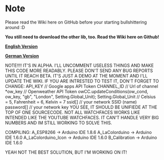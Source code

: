 # Note
Please read the Wiki here on GitHub before your starting bullshittering around :D

**You still need to download the other lib, too. Read the Wiki here on Github!**

**[English Version](https://github.com/TheAmadeus25/LaColorduino/wiki/Library-Manager)**

**[German Version](https://github.com/TheAmadeus25/LaColorduino/wiki/Home-(Deutsch))**



NOTE!!!! IT'S IN ALPHA. I'LL UNCOMMENT USELESS THINGS AND MAKE THIS CODE MORE
READABLY. PLEASE DON'T SEND ANY BUG REPORTS UNTIL IT REACH BETA.
IT'S JUST A DEMO AT THE MOMENT AND I'LL UPDATE THE WIKI. 
IF YOU ARE INTRESTED TO TEST IT, DON'T FORGET TO CHANGE:
API_KEY               // Google apps API Token
CHANNEL_ID            // Url of channel
*ow_key               // Openweather API Token
owCC.updateConditions(ow_cond, ow_key, "gb", "London", Setting.Global_Unit);
Setting.Global_Unit   // Celsius = 5, Fahrenheit = 6, Kelvin = 7
ssid[]                // your network SSID (name)
password[]            // your network key
YOU SEE, IT SHOULD BE UNIFIEDE AT THE TOP OF ONE SOURCECODE.
NOT ALL WATCHFACES WORKS LIKE INTENDED LIKE THE YOUTUBE WATCHFACES.
IT CAN'T HANDLE VERY BIG NUMBERS AND IM STILL WORKING TO SOLVE THIS.

COMPILING:
A_ESP8266            ->  Arduino IDE 1.8.6
A_LaColorduino       ->  Arduino IDE 1.6.0
A_LaColorduino_Icon  ->  Arduino IDE 1.6.0
B_Calibration        ->  Arduino IDE 1.6.0

YEAH NOT THE BEST SOLUTION, BUT I'M WORKING ON IT!
